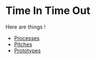 # Time In Time Out
Here are things !

- [Processes](./process/README.md)
- [Pitches](./pitches/README.md)
- [Prototypes](./prototypes/README.md)